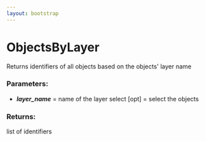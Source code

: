 ```yaml
---
layout: bootstrap
---
```


# ObjectsByLayer

Returns identifiers of all objects based on the objects' layer name
        

### Parameters:

- ***layer_name*** = name of the layer
select [opt] = select the objects
        

### Returns:


list of identifiers
        
